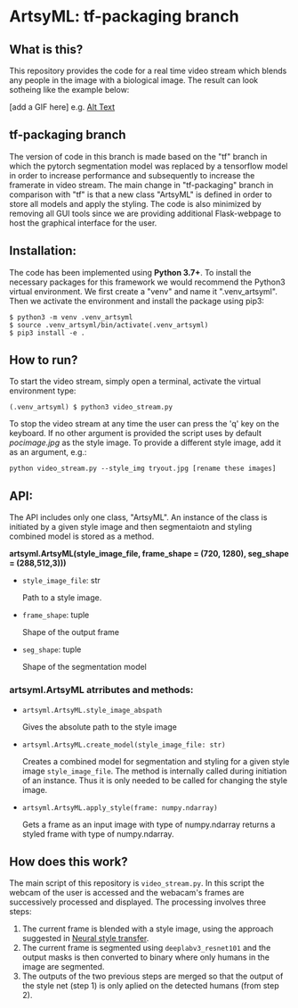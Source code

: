 # ArtsyML: tf-packaging branch

## What is this?

This repository provides the code for a real time video stream which blends any people in the image with a biological image. The result can look sotheing like the example below:

[add a GIF here] e.g. [Alt Text](https://media.giphy.com/media/vFKqnCdLPNOKc/giphy.gif)


## tf-packaging branch

The version of code in this branch is made based on the "tf" branch in which the pytorch segmentation model was replaced by a tensorflow model in order to increase performance and subsequently to increase the framerate in video stream. The main change in "tf-packaging" branch in comparison with "tf" is that a new class "ArtsyML" is defined in order to store all models and apply the styling. The code is also minimized by removing all GUI tools since we are providing additional Flask-webpage to host the graphical interface for the user.

## Installation:

The code has been implemented using **Python 3.7+**. To install the necessary packages for this framework we would recommend the Python3 virtual environment. We first create a "venv" and name it ".venv_artsyml". Then we activate the environment and install the package using pip3:


```console
$ python3 -m venv .venv_artsyml
$ source .venv_artsyml/bin/activate(.venv_artsyml) 
$ pip3 install -e .
```

## How to run?
To start the video stream, simply open a terminal, activate the virtual environment type:

```console
(.venv_artsyml) $ python3 video_stream.py
```

To stop the video stream at any time the user can press the 'q' key on the keyboard. If no other argument is provided the script uses by default _pocimage.jpg_ as the style image. To provide a different style image, add it as an argument, e.g.:


```console
python video_stream.py --style_img tryout.jpg [rename these images]
```
## API:
The API includes only one class, "ArtsyML". An instance of the class is initiated by a given style image and then segmentaiotn and styling combined model is stored as a method.

**artsyml.ArtsyML(style_image_file, frame_shape = (720, 1280), seg_shape = (288,512,3)))**

* `style_image_file`: str

    Path to a style image.

* `frame_shape`: tuple

    Shape of the output frame

* `seg_shape`: tuple

    Shape of the segmentation model

### artsyml.ArtsyML atrributes and methods:

* `artsyml.ArtsyML.style_image_abspath`

    Gives the absolute path to the style image

* `artsyml.ArtsyML.create_model(style_image_file: str)`

    Creates a combined model for segmentation and styling for a given style image `style_image_file`. The method is internally called during initiation of an instance. Thus it is only needed to be called for changing the style image.

* `artsyml.ArtsyML.apply_style(frame: numpy.ndarray)`

    Gets a frame as an input image with type of numpy.ndarray returns a styled frame with type of numpy.ndarray.




## How does this work?

The main script of this repository is ```video_stream.py```. In this script the webcam of the user is accessed and the webacam's frames are successively processed and displayed. The processing involves three steps:

1. The current frame is blended with a style image, using the approach suggested in [Neural style transfer](https://www.tensorflow.org/tutorials/generative/style_transfer).
2. The current frame is segmented using ```deeplabv3_resnet101``` and the output masks is then converted to binary where only humans in the image are segmented.
3. The outputs of the two previous steps are merged so that the output of the style net (step 1) is only aplied on the detected humans (from step 2). 

